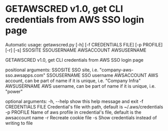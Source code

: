 # GETAWSCRED v1.0, get CLI credentials from AWS SSO login page
Automatic 
usage: getawscred.py [-h] [-f CREDENTIALS FILE] [-p PROFILE] [-r] [-s]
                     SSOSITE SSOUSERNAME AWSACCOUNT AWSUSERNAME

GETAWSCRED v1.0, get CLI credentials from AWS SSO login page

positional arguments:
  SSOSITE              SSO site, i.e. "company-aws-sso.awsapps.com"
  SSOUSERNAME          SSO username
  AWSACCOUNT           AWS account, can be part of name if it is unique, i.e.
                       "Company Infra"
  AWSUSERNAME          AWS username, can be part of name if it is unique, i.e.
                       "power"

optional arguments:
  -h, --help           show this help message and exit
  -f CREDENTIALS FILE  Credential's file with path, default is
                       ~/.aws/credentials
  -p PROFILE           Name of aws profile in credential's file, default is
                       the awsaccount name
  -r                   Recreate cookie file
  -s                   Show credentials instead of writing to file
